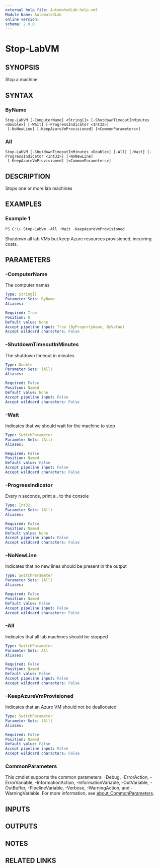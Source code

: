 ```yaml
---
external help file: AutomatedLab-help.xml
Module Name: AutomatedLab
online version:
schema: 2.0.0
---
```


# Stop-LabVM

## SYNOPSIS
Stop a machine

## SYNTAX

### ByName
```
Stop-LabVM [-ComputerName] <String[]> [-ShutdownTimeoutInMinutes <Double>] [-Wait] [-ProgressIndicator <Int32>]
 [-NoNewLine] [-KeepAzureVmProvisioned] [<CommonParameters>]
```

### All
```
Stop-LabVM [-ShutdownTimeoutInMinutes <Double>] [-All] [-Wait] [-ProgressIndicator <Int32>] [-NoNewLine]
 [-KeepAzureVmProvisioned] [<CommonParameters>]
```

## DESCRIPTION
Stops one or more lab machines

## EXAMPLES

### Example 1
```powershell
PS C:\> Stop-LabVm -All -Wait -KeepAzureVmProvisioned
```

Shutdown all lab VMs but keep Azure resources provisioned, incurring costs.

## PARAMETERS

### -ComputerName
The computer names

```yaml
Type: String[]
Parameter Sets: ByName
Aliases:

Required: True
Position: 0
Default value: None
Accept pipeline input: True (ByPropertyName, ByValue)
Accept wildcard characters: False
```

### -ShutdownTimeoutInMinutes
The shutdown timeout in minutes

```yaml
Type: Double
Parameter Sets: (All)
Aliases:

Required: False
Position: Named
Default value: None
Accept pipeline input: False
Accept wildcard characters: False
```

### -Wait
Indicates that we should wait for the machine to stop

```yaml
Type: SwitchParameter
Parameter Sets: (All)
Aliases:

Required: False
Position: Named
Default value: False
Accept pipeline input: False
Accept wildcard characters: False
```

### -ProgressIndicator
Every n seconds, print a .
to the console

```yaml
Type: Int32
Parameter Sets: (All)
Aliases:

Required: False
Position: Named
Default value: None
Accept pipeline input: False
Accept wildcard characters: False
```

### -NoNewLine
Indicates that no new lines should be present in the output

```yaml
Type: SwitchParameter
Parameter Sets: (All)
Aliases:

Required: False
Position: Named
Default value: False
Accept pipeline input: False
Accept wildcard characters: False
```

### -All
Indicates that all lab machines should be stopped

```yaml
Type: SwitchParameter
Parameter Sets: All
Aliases:

Required: False
Position: Named
Default value: False
Accept pipeline input: False
Accept wildcard characters: False
```

### -KeepAzureVmProvisioned
Indicates that an Azure VM should not be deallocated

```yaml
Type: SwitchParameter
Parameter Sets: (All)
Aliases:

Required: False
Position: Named
Default value: False
Accept pipeline input: False
Accept wildcard characters: False
```

### CommonParameters
This cmdlet supports the common parameters: -Debug, -ErrorAction, -ErrorVariable, -InformationAction, -InformationVariable, -OutVariable, -OutBuffer, -PipelineVariable, -Verbose, -WarningAction, and -WarningVariable. For more information, see [about_CommonParameters](http://go.microsoft.com/fwlink/?LinkID=113216).

## INPUTS

## OUTPUTS

## NOTES

## RELATED LINKS
